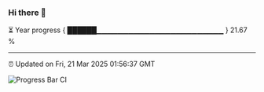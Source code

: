### Hi there 👋

⏳ Year progress { ██████▁▁▁▁▁▁▁▁▁▁▁▁▁▁▁▁▁▁▁▁▁▁▁▁ } 21.67 %

---

⏰ Updated on Fri, 21 Mar 2025 01:56:37 GMT

![Progress Bar CI](https://github.com/DhruviPatel157/GitHub-Actions-Demo/workflows/Progress%20Bar%20CI/badge.svg)
